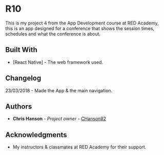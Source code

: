 # R10

This is my project 4 from the App Development course at RED Academy, this is an app designed for a conference that shows the session times, schedules and what the conference is about.

## Built With

* [React Native] - The web framework used.

## Changelog

23/03/2018 - Made the App & the main navigation.

## Authors

* **Chris Hanson** - *Project owner* - [CHanson92](https://github.com/CHanson92)

## Acknowledgments

* My instructors & classmates at RED Academy for their support.